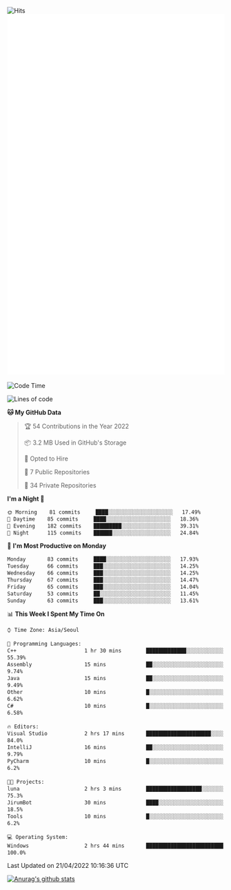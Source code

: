 ![Hits](https://hits.seeyoufarm.com/api/count/incr/badge.svg?url=https%3A%2F%2Fgithub.com%2Fkokose1234&count_bg=%2379C83D&title_bg=%23555555&icon=apple.svg&icon_color=%23E7E7E7&title=hits&edge_flat=false)
<br/>
![Metrics](https://github.com/kokose1234/kokose1234/blob/main/github-metrics.svg)

<!--START_SECTION:waka-->
![Code Time](http://img.shields.io/badge/Code%20Time-624%20hrs%2012%20mins-blue)

![Lines of code](https://img.shields.io/badge/From%20Hello%20World%20I%27ve%20Written-2%20Million%20lines%20of%20code-blue)

**🐱 My GitHub Data** 

> 🏆 54 Contributions in the Year 2022
 > 
> 📦 3.2 MB Used in GitHub's Storage 
 > 
> 💼 Opted to Hire
 > 
> 📜 7 Public Repositories 
 > 
> 🔑 34 Private Repositories  
 > 
**I'm a Night 🦉** 

```text
🌞 Morning    81 commits     ████░░░░░░░░░░░░░░░░░░░░░   17.49% 
🌆 Daytime    85 commits     ████░░░░░░░░░░░░░░░░░░░░░   18.36% 
🌃 Evening    182 commits    █████████░░░░░░░░░░░░░░░░   39.31% 
🌙 Night      115 commits    ██████░░░░░░░░░░░░░░░░░░░   24.84%

```
📅 **I'm Most Productive on Monday** 

```text
Monday       83 commits     ████░░░░░░░░░░░░░░░░░░░░░   17.93% 
Tuesday      66 commits     ███░░░░░░░░░░░░░░░░░░░░░░   14.25% 
Wednesday    66 commits     ███░░░░░░░░░░░░░░░░░░░░░░   14.25% 
Thursday     67 commits     ███░░░░░░░░░░░░░░░░░░░░░░   14.47% 
Friday       65 commits     ███░░░░░░░░░░░░░░░░░░░░░░   14.04% 
Saturday     53 commits     ██░░░░░░░░░░░░░░░░░░░░░░░   11.45% 
Sunday       63 commits     ███░░░░░░░░░░░░░░░░░░░░░░   13.61%

```


📊 **This Week I Spent My Time On** 

```text
⌚︎ Time Zone: Asia/Seoul

💬 Programming Languages: 
C++                      1 hr 30 mins        █████████████░░░░░░░░░░░░   55.39% 
Assembly                 15 mins             ██░░░░░░░░░░░░░░░░░░░░░░░   9.74% 
Java                     15 mins             ██░░░░░░░░░░░░░░░░░░░░░░░   9.49% 
Other                    10 mins             █░░░░░░░░░░░░░░░░░░░░░░░░   6.62% 
C#                       10 mins             █░░░░░░░░░░░░░░░░░░░░░░░░   6.58%

🔥 Editors: 
Visual Studio            2 hrs 17 mins       █████████████████████░░░░   84.0% 
IntelliJ                 16 mins             ██░░░░░░░░░░░░░░░░░░░░░░░   9.79% 
PyCharm                  10 mins             █░░░░░░░░░░░░░░░░░░░░░░░░   6.2%

🐱‍💻 Projects: 
luna                     2 hrs 3 mins        ██████████████████░░░░░░░   75.3% 
JirumBot                 30 mins             ████░░░░░░░░░░░░░░░░░░░░░   18.5% 
Tools                    10 mins             █░░░░░░░░░░░░░░░░░░░░░░░░   6.2%

💻 Operating System: 
Windows                  2 hrs 44 mins       █████████████████████████   100.0%

```


 Last Updated on 21/04/2022 10:16:36 UTC
<!--END_SECTION:waka-->

[![Anurag's github stats](https://github-readme-stats.vercel.app/api?username=kokose1234&theme=dracula)](https://github.com/anuraghazra/github-readme-stats)



	
